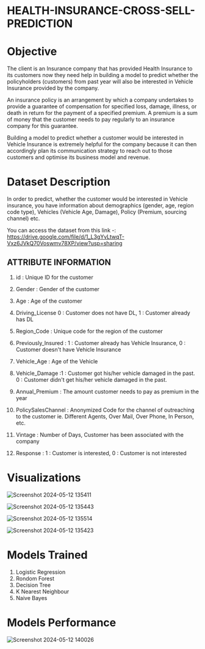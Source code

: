 # HEALTH-INSURANCE-CROSS-SELL-PREDICTION

# Objective 

The client is an Insurance company that has provided Health Insurance to its customers now they need help in building a model to predict whether the policyholders (customers) from past year will also be interested in Vehicle Insurance provided by the company.

An insurance policy is an arrangement by which a company undertakes to provide a guarantee of compensation for specified loss, damage, illness, or death in return for the payment of a specified premium. A premium is a sum of money that the customer needs to pay regularly to an insurance company for this guarantee.

Building a model to predict whether a customer would be interested in Vehicle Insurance is extremely helpful for the company because it can then accordingly plan its communication strategy to reach out to those customers and optimise its business model and revenue.


# Dataset Description

In order to predict, whether the customer would be interested in Vehicle insurance, you have information about demographics (gender, age, region code type), Vehicles (Vehicle Age, Damage), Policy (Premium, sourcing channel) etc.


You can access the dataset from this link -:  https://drive.google.com/file/d/1_L3gYvLtwqT-Vxz6JVkQ70Voswmv78XP/view?usp=sharing

## ATTRIBUTE INFORMATION

1. id : Unique ID for the customer

2. Gender : Gender of the customer

3. Age : Age of the customer

4. Driving_License 0 : Customer does not have DL, 1 : Customer already has DL

5. Region_Code : Unique code for the region of the customer

6. Previously_Insured : 1 : Customer already has Vehicle Insurance, 0 : Customer doesn't have Vehicle Insurance

7. Vehicle_Age : Age of the Vehicle

8. Vehicle_Damage :1 : Customer got his/her vehicle damaged in the past. 0 : Customer didn't get his/her vehicle damaged in the past.

9. Annual_Premium : The amount customer needs to pay as premium in the year

10. PolicySalesChannel : Anonymized Code for the channel of outreaching to the customer ie. Different Agents, Over Mail, Over Phone, In Person, etc.

11. Vintage : Number of Days, Customer has been associated with the company

12. Response : 1 : Customer is interested, 0 : Customer is not interested



# Visualizations 





![Screenshot 2024-05-12 135411](https://github.com/AYUSH-SHARMA25/HEALTH-INSURANCE-CROSS-SELL-PREDICTION/assets/110412915/603d1eac-a325-4d4e-b8cc-40189c09a471)



![Screenshot 2024-05-12 135443](https://github.com/AYUSH-SHARMA25/HEALTH-INSURANCE-CROSS-SELL-PREDICTION/assets/110412915/c71f7acc-5a8b-4b97-bbc6-7cdcee965c08)




![Screenshot 2024-05-12 135514](https://github.com/AYUSH-SHARMA25/HEALTH-INSURANCE-CROSS-SELL-PREDICTION/assets/110412915/be8e7be9-f54e-4b6c-be45-6a6a21f5112e)




![Screenshot 2024-05-12 135423](https://github.com/AYUSH-SHARMA25/HEALTH-INSURANCE-CROSS-SELL-PREDICTION/assets/110412915/2649a17e-53a3-4d40-acb2-4d6ce995fd81)




# Models Trained 

1. Logistic Regression
2. Rondom Forest
3. Decision Tree
4. K Nearest Neighbour
5. Naive Bayes

# Models Performance


![Screenshot 2024-05-12 140026](https://github.com/AYUSH-SHARMA25/HEALTH-INSURANCE-CROSS-SELL-PREDICTION/assets/110412915/efc54494-939c-40c5-9c9a-9c4d12f19dd8)
